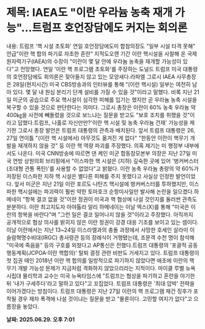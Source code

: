 # **제목: IAEA도 "이란 우라늄 농축 재개 가능"…트럼프 호언장담에도 커지는 회의론**

  내용: 트럼프 '핵 시설 초토화' 연일 호언장담에도미 합참의장도 "일부 시설 타격 못해" 언급"이란 핵 합의 파기로 자초한 혼란" 지적도오랜 기간 이란 핵시설을 사찰해 온 국제원자력기구(IAEA)의 수장이 "이란이 몇 달 안에 우라늄 농축을 재개할 가능성이 있다"고 전망했다. 연일 '이란 핵 프로그램 초토화'를 주장하는 도널드 트럼프 미국 대통령의 호언장담에도 회의론은 잦아들지 않고 있는 모양새다.라파엘 그로시 IAEA 사무총장은 28일(현지시간) 미국 CBS방송과의 인터뷰를 통해 "(이란 핵시설) 일부는 여전히 남아 있다. 몇 달 내 원심 분리기 단계 설비를 가질 수 있을 것"이라고 말했다. 비록 지난 21일 미군의 공습으로 주요 핵시설이 심각한 피해를 입기는 했지만 곧 우라늄 농축 시설을 복구할 수 있을 것으로 판단한다는 의미다. 그로시 총장은 이란이 60% 농축 우라늄 약 400㎏을 사전에 빼돌렸을 것으로 보느냐는 질문을 받고도 "보호 조치를 취했을 것"이라고 답했다.트럼프, 나홀로 자신만만?'이란 핵 시설 및 농축 우라늄 건재' 가능성을 제기한 그로시 총장 발언은 트럼프 대통령의 관측과 배치된다. 앞서 트럼프 대통령은 26, 27일 연이틀 "(이란 핵 시설에서) 아무것도 옮겨진 게 없다" "한동안 이란이 핵무기 개발을 재개하지 않을 것" 등 이란 핵 역량 파괴를 주장했다. 의혹 제기는 미 행정부 내부에서도 나온다. 미국 CNN방송에 따르면 댄 케인 미군 합동참모본부 의장은 지난 27일 미국 연방 상원의회 브리핑에서 "이스파한 핵 시설은 (지하) 깊숙한 곳에 있어 '벙커버스터(초대형 관통 폭탄)'를 사용할 수 없었다"고 밝혔다. 이란 농축 우라늄 총량의 약 60%가 저장된 이스파한 지하 핵 시설은 별다른 피해를 주지 못했다고 사실상 인정한 발언이었다. 앞서 미군은 지난 21일 이란 포르도·나탄즈 핵시설에 벙커버스터를 투하했지만, 이스파한 핵시설에는 파괴력이 훨씬 약한 토마호크 순항미사일만 발사해 논란을 일으켰다.하메네이 "항복 결코 없을 것"이란 정권이 미국과 핵 협상에 나설 것인지를 둘러싼 관측도 분분하다. 이란 최고지도자 아야톨라 알리 하메네이는 이날 엑스(X)를 통해 "미국은 이란의 항복을 바란다"며 "그런 일은 결코 일어나지 않을 것"이라고 주장했다. 아직까지 공개적으로 협상 의사를 밝히지 않은 이란 정권이 강경 대응 기조를 보이고 있는 셈이다. 이날 이란에서는 지난 13~24일 이스라엘과의 충돌 과정에서 사망한 호세인 살라미 이슬람혁명수비대(IRGC) 총사령관 등의 장례식이 거행됐는데, 조문객 수천 명이 참석해 "미국에 죽음을" 등의 구호를 외쳤다고 AP통신은 전했다.트럼프 대통령의 '포괄적 공동행동계획(JCPOA·이란 핵합의)' 탈퇴 결정 관련 비판도 거세지고 있다. 트럼프 대통령이 첫 집권 때인 2018년 이란 핵 합의를 일방적으로 파기하지 않았다면 애초에 이란의 핵 무기 개발 가능성 문제가 지금처럼 격화하지 않았으리라는 지적이다. 마이클 루벨 뉴욕시립대 물리학과 교수는 미국 뉴욕타임스에 "트럼프는 협상을 파기하고 혼란을 야기한 뒤 '내가 구세주다'라고 말하고 있다"고 꼬집었다. 트럼프 대통령은 '최대 압박' 전략을 이어가겠다는 방침이다. 트럼프 대통령은 지난 27일 이란의 핵 프로그램 재건 징후가 포착될 경우 재차 폭격에 나설 것이냐는 질문을 받고 "물론이다. 고민할 여지가 없다"고 으름장을 놓았다.

  **날짜: 2025.06.29. 오후 7:01**